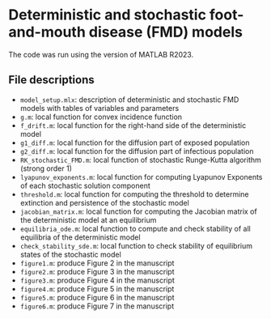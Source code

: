 # Deterministic and stochastic foot-and-mouth disease (FMD) models

The code was run using the version of MATLAB R2023.

## File descriptions

* `model_setup.mlx`: description of deterministic and stochastic FMD models with tables of variables and parameters
* `g.m`: local function for convex incidence function
* `f_drift.m`: local function for the right-hand side of the deterministic model
* `g1_diff.m`: local function for the diffusion part of exposed population
* `g2_diff.m`: local function for the diffusion part of infectious population
* `RK_stochastic_FMD.m`: local function of stochastic Runge-Kutta algorithm (strong order 1)
* `lyapunov_exponents.m`: local function for computing Lyapunov Exponents of each stochastic solution component
* `threshold.m`: local function for computing the threshold to determine extinction and persistence of the stochastic model
* `jacobian_matrix.m`: local function for computing the Jacobian matrix of the deterministic model at an equilibrium
* `equilibria_ode.m`: local function to compute and check stability of all equilibria of the deterministic model
* `check_stability_sde.m`: local function to check stability of equilibrium states of the stochastic model
* `figure1.m`: produce Figure 2 in the manuscript
* `figure2.m`: produce Figure 3 in the manuscript
* `figure3.m`: produce Figure 4 in the manuscript
* `figure4.m`: produce Figure 5 in the manuscript
* `figure5.m`: produce Figure 6 in the manuscript
* `figure6.m`: produce Figure 7 in the manuscript 
